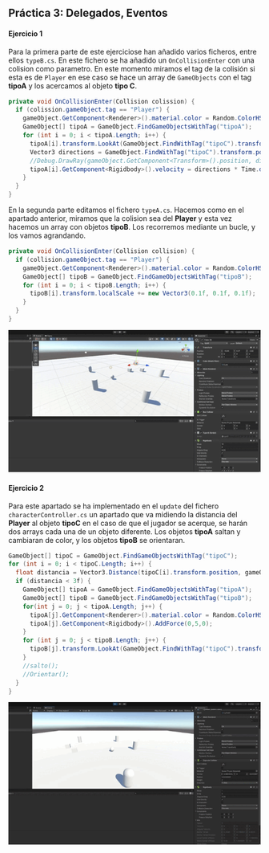 ## Práctica 3: Delegados, Eventos

#### Ejercicio 1

Para la primera parte de este ejerciciose han añadido varios ficheros, entre ellos `typeB.cs`. En este fichero se ha añadido un `OnCollisionEnter` con una colision como parametro. En este momento miramos el tag de la colisión si esta es de `Player` en ese caso se hace un array de `GameObjects` con el tag **tipoA** y los acercamos al objeto **tipo C**.

```cs
private void OnCollisionEnter(Collision colission) {
  if (colission.gameObject.tag == "Player") {
    gameObject.GetComponent<Renderer>().material.color = Random.ColorHSV();
    GameObject[] tipoA = GameObject.FindGameObjectsWithTag("tipoA");
    for (int i = 0; i < tipoA.Length; i++) {
      tipoA[i].transform.LookAt(GameObject.FindWithTag("tipoC").transform);
      Vector3 directions = GameObject.FindWithTag("tipoC").transform.position - tipoA[i].GetComponent<Transform>().position;
      //Debug.DrawRay(gameObject.GetComponent<Transform>().position, directions, Color.red);
      tipoA[i].GetComponent<Rigidbody>().velocity = directions * Time.deltaTime * 10f;             // forward
    }
  }
}
```

En la segunda parte editamos el fichero `typeA.cs`. Hacemos como en el apartado anterior, miramos que la colision sea del **Player** y esta vez hacemos un array con objetos **tipoB**. Los recorremos mediante un bucle, y los vamos agrandando.

```cs
private void OnCollisionEnter(Collision collision) {
  if (collision.gameObject.tag == "Player") {
    gameObject.GetComponent<Renderer>().material.color = Random.ColorHSV();
    GameObject[] tipoB = GameObject.FindGameObjectsWithTag("tipoB");
    for (int i = 0; i < tipoB.Length; i++) {
      tipoB[i].transform.localScale += new Vector3(0.1f, 0.1f, 0.1f);
    }
  }
}
```

![Gif](gif/Ejer1.gif)

#### Ejercicio 2

Para este apartado se ha implementado en el `update` del fichero `characterController.cs` un apartado que va midiendo la distancia del **Player** al objeto **tipoC** en el caso de que el jugador se acerque, se harán dos arrays cada una de un objeto diferente. Los objetos **tipoA** saltan y cambiaran de color, y los objetos **tipoB** se orientaran.

```cs
GameObject[] tipoC = GameObject.FindGameObjectsWithTag("tipoC");
for (int i = 0; i < tipoC.Length; i++) {
  float distancia = Vector3.Distance(tipoC[i].transform.position, gameObject.transform.position);
  if (distancia < 3f) {
    GameObject[] tipoA = GameObject.FindGameObjectsWithTag("tipoA");
    GameObject[] tipoB = GameObject.FindGameObjectsWithTag("tipoB");
    for(int j = 0; j < tipoA.Length; j++) {
      tipoA[j].GetComponent<Renderer>().material.color = Random.ColorHSV();
      tipoA[j].GetComponent<Rigidbody>().AddForce(0,5,0);
    }
    for (int j = 0; j < tipoB.Length; j++) {
      tipoB[j].transform.LookAt(GameObject.FindWithTag("tipoC").transform);
    }
    //salto();
    //Orientar();
  }
}
```

![Gif](gif/Ejer2.gif)
